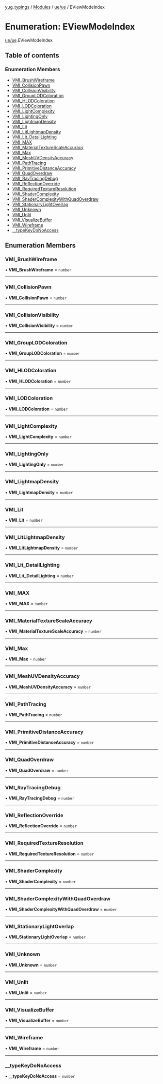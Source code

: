 [yug_typings](../README.md) / [Modules](../modules.md) / [ue/ue](../modules/ue_ue.md) / EViewModeIndex

# Enumeration: EViewModeIndex

[ue/ue](../modules/ue_ue.md).EViewModeIndex

## Table of contents

### Enumeration Members

- [VMI\_BrushWireframe](ue_ue.EViewModeIndex.md#vmi_brushwireframe)
- [VMI\_CollisionPawn](ue_ue.EViewModeIndex.md#vmi_collisionpawn)
- [VMI\_CollisionVisibility](ue_ue.EViewModeIndex.md#vmi_collisionvisibility)
- [VMI\_GroupLODColoration](ue_ue.EViewModeIndex.md#vmi_grouplodcoloration)
- [VMI\_HLODColoration](ue_ue.EViewModeIndex.md#vmi_hlodcoloration)
- [VMI\_LODColoration](ue_ue.EViewModeIndex.md#vmi_lodcoloration)
- [VMI\_LightComplexity](ue_ue.EViewModeIndex.md#vmi_lightcomplexity)
- [VMI\_LightingOnly](ue_ue.EViewModeIndex.md#vmi_lightingonly)
- [VMI\_LightmapDensity](ue_ue.EViewModeIndex.md#vmi_lightmapdensity)
- [VMI\_Lit](ue_ue.EViewModeIndex.md#vmi_lit)
- [VMI\_LitLightmapDensity](ue_ue.EViewModeIndex.md#vmi_litlightmapdensity)
- [VMI\_Lit\_DetailLighting](ue_ue.EViewModeIndex.md#vmi_lit_detaillighting)
- [VMI\_MAX](ue_ue.EViewModeIndex.md#vmi_max)
- [VMI\_MaterialTextureScaleAccuracy](ue_ue.EViewModeIndex.md#vmi_materialtexturescaleaccuracy)
- [VMI\_Max](ue_ue.EViewModeIndex.md#vmi_max-1)
- [VMI\_MeshUVDensityAccuracy](ue_ue.EViewModeIndex.md#vmi_meshuvdensityaccuracy)
- [VMI\_PathTracing](ue_ue.EViewModeIndex.md#vmi_pathtracing)
- [VMI\_PrimitiveDistanceAccuracy](ue_ue.EViewModeIndex.md#vmi_primitivedistanceaccuracy)
- [VMI\_QuadOverdraw](ue_ue.EViewModeIndex.md#vmi_quadoverdraw)
- [VMI\_RayTracingDebug](ue_ue.EViewModeIndex.md#vmi_raytracingdebug)
- [VMI\_ReflectionOverride](ue_ue.EViewModeIndex.md#vmi_reflectionoverride)
- [VMI\_RequiredTextureResolution](ue_ue.EViewModeIndex.md#vmi_requiredtextureresolution)
- [VMI\_ShaderComplexity](ue_ue.EViewModeIndex.md#vmi_shadercomplexity)
- [VMI\_ShaderComplexityWithQuadOverdraw](ue_ue.EViewModeIndex.md#vmi_shadercomplexitywithquadoverdraw)
- [VMI\_StationaryLightOverlap](ue_ue.EViewModeIndex.md#vmi_stationarylightoverlap)
- [VMI\_Unknown](ue_ue.EViewModeIndex.md#vmi_unknown)
- [VMI\_Unlit](ue_ue.EViewModeIndex.md#vmi_unlit)
- [VMI\_VisualizeBuffer](ue_ue.EViewModeIndex.md#vmi_visualizebuffer)
- [VMI\_Wireframe](ue_ue.EViewModeIndex.md#vmi_wireframe)
- [\_\_typeKeyDoNoAccess](ue_ue.EViewModeIndex.md#__typekeydonoaccess)

## Enumeration Members

### VMI\_BrushWireframe

• **VMI\_BrushWireframe** = `number`

___

### VMI\_CollisionPawn

• **VMI\_CollisionPawn** = `number`

___

### VMI\_CollisionVisibility

• **VMI\_CollisionVisibility** = `number`

___

### VMI\_GroupLODColoration

• **VMI\_GroupLODColoration** = `number`

___

### VMI\_HLODColoration

• **VMI\_HLODColoration** = `number`

___

### VMI\_LODColoration

• **VMI\_LODColoration** = `number`

___

### VMI\_LightComplexity

• **VMI\_LightComplexity** = `number`

___

### VMI\_LightingOnly

• **VMI\_LightingOnly** = `number`

___

### VMI\_LightmapDensity

• **VMI\_LightmapDensity** = `number`

___

### VMI\_Lit

• **VMI\_Lit** = `number`

___

### VMI\_LitLightmapDensity

• **VMI\_LitLightmapDensity** = `number`

___

### VMI\_Lit\_DetailLighting

• **VMI\_Lit\_DetailLighting** = `number`

___

### VMI\_MAX

• **VMI\_MAX** = `number`

___

### VMI\_MaterialTextureScaleAccuracy

• **VMI\_MaterialTextureScaleAccuracy** = `number`

___

### VMI\_Max

• **VMI\_Max** = `number`

___

### VMI\_MeshUVDensityAccuracy

• **VMI\_MeshUVDensityAccuracy** = `number`

___

### VMI\_PathTracing

• **VMI\_PathTracing** = `number`

___

### VMI\_PrimitiveDistanceAccuracy

• **VMI\_PrimitiveDistanceAccuracy** = `number`

___

### VMI\_QuadOverdraw

• **VMI\_QuadOverdraw** = `number`

___

### VMI\_RayTracingDebug

• **VMI\_RayTracingDebug** = `number`

___

### VMI\_ReflectionOverride

• **VMI\_ReflectionOverride** = `number`

___

### VMI\_RequiredTextureResolution

• **VMI\_RequiredTextureResolution** = `number`

___

### VMI\_ShaderComplexity

• **VMI\_ShaderComplexity** = `number`

___

### VMI\_ShaderComplexityWithQuadOverdraw

• **VMI\_ShaderComplexityWithQuadOverdraw** = `number`

___

### VMI\_StationaryLightOverlap

• **VMI\_StationaryLightOverlap** = `number`

___

### VMI\_Unknown

• **VMI\_Unknown** = `number`

___

### VMI\_Unlit

• **VMI\_Unlit** = `number`

___

### VMI\_VisualizeBuffer

• **VMI\_VisualizeBuffer** = `number`

___

### VMI\_Wireframe

• **VMI\_Wireframe** = `number`

___

### \_\_typeKeyDoNoAccess

• **\_\_typeKeyDoNoAccess** = `number`
